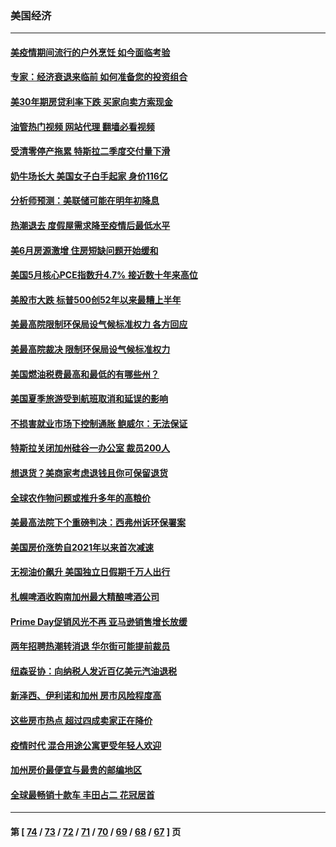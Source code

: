 ### 美国经济
---
#### [美疫情期间流行的户外烹饪 如今面临考验](../../pages/ncid1078158/n13772365.md?07031245) 
#### [专家：经济衰退来临前 如何准备您的投资组合](../../pages/ncid1078158/n13772364.md?07031245) 
#### [美30年期房贷利率下跌 买家向卖方索现金](../../pages/ncid1078158/n13772295.md?07031245) 
#### [油管热门视频 网站代理 翻墙必看视频](http://209.222.30.114:81/youtube.html?07031245)
#### [受清零停产拖累 特斯拉二季度交付量下滑](../../pages/ncid1078158/n13772234.md?07031245) 
#### [奶牛场长大 美国女子白手起家 身价116亿](../../pages/ncid1078158/n13770994.md?07031245) 
#### [分析师预测：美联储可能在明年初降息](../../pages/ncid1078158/n13772057.md?07031245) 
#### [热潮退去 度假屋需求降至疫情后最低水平](../../pages/ncid1078158/n13771913.md?07031245) 
#### [美6月房源激增 住房短缺问题开始缓和](../../pages/ncid1078158/n13771588.md?07031245) 
#### [美国5月核心PCE指数升4.7% 接近数十年来高位](../../pages/ncid1078158/n13770992.md?07031245) 
#### [美股市大跌 标普500创52年以来最糟上半年](../../pages/ncid1078158/n13770988.md?07031245) 
#### [美最高院限制环保局设气候标准权力 各方回应](../../pages/ncid1078158/n13770901.md?07031245) 
#### [美最高院裁决 限制环保局设气候标准权力](../../pages/ncid1078158/n13770868.md?07031245) 
#### [美国燃油税费最高和最低的有哪些州？](../../pages/ncid1078158/n13770341.md?07031245) 
#### [美国夏季旅游受到航班取消和延误的影响](../../pages/ncid1078158/n13770276.md?07031245) 
#### [不损害就业市场下控制通胀 鲍威尔：无法保证](../../pages/ncid1078158/n13770190.md?07031245) 
#### [特斯拉关闭加州硅谷一办公室 裁员200人](../../pages/ncid1078158/n13770149.md?07031245) 
#### [想退货？美商家考虑退钱且你可保留退货](../../pages/ncid1078158/n13769661.md?07031245) 
#### [全球农作物问题或推升多年的高粮价](../../pages/ncid1078158/n13769592.md?07031245) 
#### [美最高法院下个重磅判决：西弗州诉环保署案](../../pages/ncid1078158/n13769362.md?07031245) 
#### [美国房价涨势自2021年以来首次减速](../../pages/ncid1078158/n13769511.md?07031245) 
#### [无视油价飙升 美国独立日假期千万人出行](../../pages/ncid1078158/n13769490.md?07031245) 
#### [札幌啤酒收购南加州最大精酿啤酒公司](../../pages/ncid1078158/n13768291.md?07031245) 
#### [Prime Day促销风光不再 亚马逊销售增长放缓](../../pages/ncid1078158/n13768791.md?07031245) 
#### [两年招聘热潮转消退 华尔街可能提前裁员](../../pages/ncid1078158/n13768737.md?07031245) 
#### [纽森妥协：向纳税人发近百亿美元汽油退税](../../pages/ncid1078158/n13768765.md?07031245) 
#### [新泽西、伊利诺和加州 房市风险程度高](../../pages/ncid1078158/n13768427.md?07031245) 
#### [这些房市热点 超过四成卖家正在降价](../../pages/ncid1078158/n13768265.md?07031245) 
#### [疫情时代 混合用途公寓更受年轻人欢迎](../../pages/ncid1078158/n13768248.md?07031245) 
#### [加州房价最便宜与最贵的邮编地区](../../pages/ncid1078158/n13768067.md?07031245) 
#### [全球最畅销十款车 丰田占二 花冠居首](../../pages/ncid1078158/n13763164.md?07031245) 

---
#### 第 [ [74](./74.md?07031245) / [73](./73.md?07031245) / [72](./72.md?07031245) / [71](./71.md?07031245) / [70](./70.md?07031245) / [69](./69.md?07031245) / [68](./68.md?07031245) / [67](./67.md?07031245) ] 页

